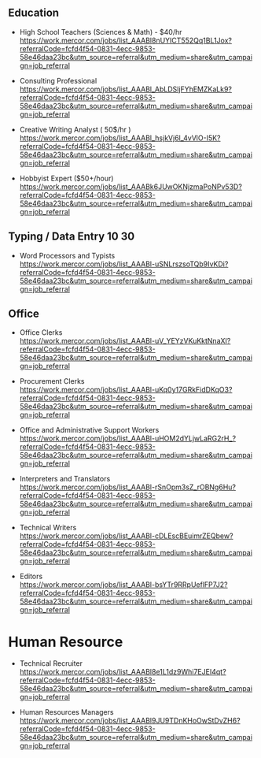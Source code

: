 ## Education
* High School Teachers (Sciences & Math) - $40/hr  
https://work.mercor.com/jobs/list_AAABl8nUYICT552Qq1BL1Jox?referralCode=fcfd4f54-0831-4ecc-9853-58e46daa23bc&utm_source=referral&utm_medium=share&utm_campaign=job_referral

* Consulting Professional  
https://work.mercor.com/jobs/list_AAABl_AbLDSljFYhEMZKaLk9?referralCode=fcfd4f54-0831-4ecc-9853-58e46daa23bc&utm_source=referral&utm_medium=share&utm_campaign=job_referral

* Creative Writing Analyst ( 50$/hr )  
https://work.mercor.com/jobs/list_AAABl_hsjkVj6l_4vVlO-I5K?referralCode=fcfd4f54-0831-4ecc-9853-58e46daa23bc&utm_source=referral&utm_medium=share&utm_campaign=job_referral

* Hobbyist Expert ($50+/hour)  
https://work.mercor.com/jobs/list_AAABk6JUwOKNjzmaPoNPv53D?referralCode=fcfd4f54-0831-4ecc-9853-58e46daa23bc&utm_source=referral&utm_medium=share&utm_campaign=job_referral

## Typing / Data Entry $10~$30

* Word Processors and Typists  
https://work.mercor.com/jobs/list_AAABl-uSNLrszsoTQb9IvKDi?referralCode=fcfd4f54-0831-4ecc-9853-58e46daa23bc&utm_source=referral&utm_medium=share&utm_campaign=job_referral

## Office

* Office Clerks  
https://work.mercor.com/jobs/list_AAABl-uV_YEYzVKuKktNnaXI?referralCode=fcfd4f54-0831-4ecc-9853-58e46daa23bc&utm_source=referral&utm_medium=share&utm_campaign=job_referral

* Procurement Clerks  
https://work.mercor.com/jobs/list_AAABl-uKq0y17GRkFidDKqO3?referralCode=fcfd4f54-0831-4ecc-9853-58e46daa23bc&utm_source=referral&utm_medium=share&utm_campaign=job_referral

* Office and Administrative Support Workers  
https://work.mercor.com/jobs/list_AAABl-uHOM2dYLjwLaRG2rH_?referralCode=fcfd4f54-0831-4ecc-9853-58e46daa23bc&utm_source=referral&utm_medium=share&utm_campaign=job_referral

* Interpreters and Translators  
https://work.mercor.com/jobs/list_AAABl-rSnOpm3sZ_rOBNg6Hu?referralCode=fcfd4f54-0831-4ecc-9853-58e46daa23bc&utm_source=referral&utm_medium=share&utm_campaign=job_referral

* Technical Writers  
https://work.mercor.com/jobs/list_AAABl-cDLEscBEuimrZEQbew?referralCode=fcfd4f54-0831-4ecc-9853-58e46daa23bc&utm_source=referral&utm_medium=share&utm_campaign=job_referral

* Editors  
https://work.mercor.com/jobs/list_AAABl-bsYTr9RRpUeflFP7J2?referralCode=fcfd4f54-0831-4ecc-9853-58e46daa23bc&utm_source=referral&utm_medium=share&utm_campaign=job_referral

# Human Resource

* Technical Recruiter  
https://work.mercor.com/jobs/list_AAABl8e1L1dz9Whi7EJEI4qt?referralCode=fcfd4f54-0831-4ecc-9853-58e46daa23bc&utm_source=referral&utm_medium=share&utm_campaign=job_referral

* Human Resources Managers  
https://work.mercor.com/jobs/list_AAABl9JU9TDnKHoOwStDvZH6?referralCode=fcfd4f54-0831-4ecc-9853-58e46daa23bc&utm_source=referral&utm_medium=share&utm_campaign=job_referral


